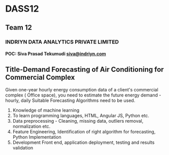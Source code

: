 # DASS12

## Team 12

### INDRIYN DATA ANALYTICS PRIVATE LIMITED                                                     
#### POC: Siva Prasad Tekumudi  siva@indriyn.com

## Title-Demand Forecasting of Air Conditioning for Commercial Complex

Given one-year hourly energy consumption data of a client's commercial complex ( Office space), you need to estimate the future energy demand - hourly, daily 
Suitable Forecasting Algorithms need to be used.              

1. Knowledge of machine learning                            
2. To learn programming languages, HTML, Angular JS, Python etc.              
3. Data preprocessing - Cleaning, missing data, outliers removal, normalization etc.             
4. Feature Engineering, Identification of right algorithm for forecasting, Python Implementation               
5. Development Front end, application deployment, testing and results validation             
